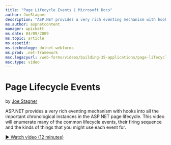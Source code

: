 ```yaml
---
title: "Page Lifecycle Events | Microsoft Docs"
author: JoeStagner
description: "ASP.NET provides a very rich eventing mechanism with hooks into all the important chronological instances in the ASP.NET page lifecycle. This video will enum..."
ms.author: aspnetcontent
manager: wpickett
ms.date: 04/09/2009
ms.topic: article
ms.assetid: 
ms.technology: dotnet-webforms
ms.prod: .net-framework
msc.legacyurl: /web-forms/videos/building-35-applications/page-lifecycle-events
msc.type: video
---
```

Page Lifecycle Events
====================
by [Joe Stagner](https://github.com/JoeStagner)

ASP.NET provides a very rich eventing mechanism with hooks into all the important chronological instances in the ASP.NET page lifecycle. This video will enumerate many of the common lifecycle events, their firing sequence and the kinds of things that you might use each event for.

[&#9654; Watch video (12 minutes)](https://channel9.msdn.com/Blogs/ASP-NET-Site-Videos/page-lifecycle-events)